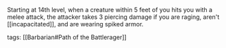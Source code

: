Starting at 14th level, when a creature within 5 feet of you hits you with a melee attack, the attacker takes 3 piercing damage if you are raging, aren't [[incapacitated]], and are wearing spiked armor.

tags: [[Barbarian#Path of the Battlerager]]